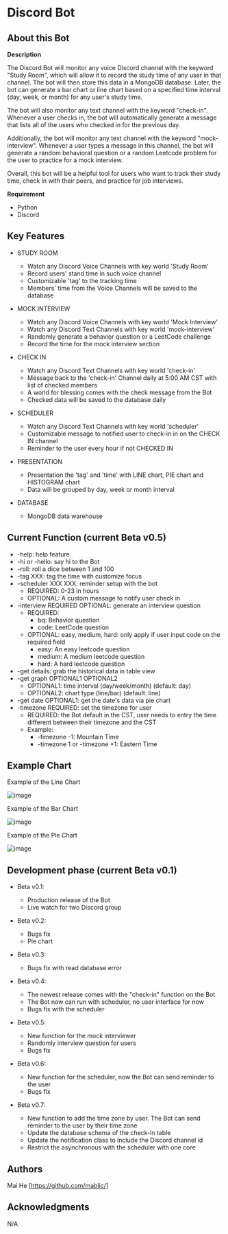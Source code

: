 # Discord Bot

## About this Bot


**Description**


The Discord Bot will monitor any voice Discord channel with the keyword "Study Room", which will allow it to record the study time of any user in that channel. The bot will then store this data in a MongoDB database. Later, the bot can generate a bar chart or line chart based on a specified time interval (day, week, or month) for any user's study time.

The bot will also monitor any text channel with the keyword "check-in". Whenever a user checks in, the bot will automatically generate a message that lists all of the users who checked in for the previous day.

Additionally, the bot will monitor any text channel with the keyword "mock-interview". Whenever a user types a message in this channel, the bot will generate a random behavioral question or a random Leetcode problem for the user to practice for a mock interview.

Overall, this bot will be a helpful tool for users who want to track their study time, check in with their peers, and practice for job interviews.


**Requirement**


 - Python
 - Discord
 

## Key Features


 - STUDY ROOM
     - Watch any Discord Voice Channels with key world 'Study Room'
     - Record users' stand time in such voice channel
     - Customizable 'tag' to the tracking time
     - Members' time from the Voice Channels will be saved to the database

 - MOCK INTERVIEW
     - Watch any Discord Voice Channels with key world 'Mock Interview'
     - Watch any Discord Text Channels with key world 'mock-interview'
     - Randomly generate a behavior question or a LeetCode challenge
     - Record the time for the mock interview section

 - CHECK IN   
     - Watch any Discord Text Channels with key world 'check-in'
     - Message back to the 'check-in' Channel daily at 5:00 AM CST with list of checked members
     - A world for blessing comes with the check message from the Bot
     - Checked data will be saved to the database daily

 - SCHEDULER  
     - Watch any Discord Text Channels with key world 'scheduler'
     - Customizable message to notified user to check-in in on the CHECK IN channel
     - Reminder to the user every hour if not CHECKED IN
     
 - PRESENTATION
     - Presentation the 'tag' and 'time' with LINE chart, PIE chart and HISTOGRAM chart
     - Data will be grouped by day, week or month interval
     
 - DATABASE
     - MongoDB data warehouse
     

## Current Function (current Beta v0.5)


 - -help: help feature
 - -hi or -hello: say hi to the Bot
 - -roll: roll a dice between 1 and 100
 - -tag XXX: tag the time with customize focus
 - -scheduler XXX XXX: reminder setup with the bot
    - REQUIRED: 0-23 in hours
    - OPTIONAL: A custom message to notify user check in
 - -interview REQUIRED OPTIONAL: generate an interview question
    - REQUIRED: 
      - bq: Behavior question
      - code: LeetCode question
    - OPTIONAL: easy, medium, hard: only apply if user input code on the required field
      - easy: An easy leetcode question
      - medium: A medium leetcode question
      - hard: A hard leetcode question
 - -get details: grab the historical data in table view
 - -get graph OPTIONAL1 OPTIONAL2
    - OPTIONAL1: time interval (day/week/month) (default: day)
    - OPTIONAL2: chart type (line/bar) (default: line)  
 - -get date OPTIONAL1: get the date's data via pie chart
 - -timezone REQUIRED: set the timezone for user
    - REQUIRED: the Bot default in the CST, user needs to entry the time different between their timezone and the CST
    - Example: 
       - -timezone -1: Mountain Time
       - -timezone 1 or -timezone +1: Eastern Time

## Example Chart

Example of the Line Chart

![image](https://user-images.githubusercontent.com/19805677/211453713-48ad667a-5d57-47b7-b64c-87acd90d97be.png)

Example of the Bar Chart

![image](https://user-images.githubusercontent.com/19805677/211453737-d8e56b77-181f-463a-95f2-10cde5fa31c4.png)

Example of the Pie Chart

![image](https://user-images.githubusercontent.com/19805677/211453755-22b85213-326a-43b9-9128-8d90fa39c574.png)


## Development phase (current Beta v0.1)


 - Beta v0.1:
    - Production release of the Bot
    - Live watch for two Discord group

 - Beta v0.2:
    - Bugs fix
    - Pie chart

 - Beta v0.3:
    - Bugs fix with read database error

 - Beta v0.4:
    - The newest release comes with the "check-in" function on the Bot
    - The Bot now can run with scheduler, no user interface for now
    - Bugs fix with the scheduler

 - Beta v0.5:
    - New function for the mock interviewer
    - Randomly interview question for users
    - Bugs fix

 - Beta v0.6:
    - New function for the scheduler, now the Bot can send reminder to the user
    - Bugs fix

 - Beta v0.7:
    - New function to add the time zone by user. The Bot can send reminder to the user by their time zone
    - Update the database schema of the check-in table
    - Update the notification class to include the Discord channel id
    - Restrict the asynchronous with the scheduler with one core

## Authors


Mai He [https://github.com/mablic/]
## Acknowledgments
N/A
